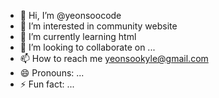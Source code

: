- 👋 Hi, I’m @yeonsoocode
- 👀 I’m interested in community website
- 🌱 I’m currently learning html
- 💞️ I’m looking to collaborate on ...
- 📫 How to reach me yeonsookyle@gmail.com
- 😄 Pronouns: ...
- ⚡ Fun fact: ...

<!---
yeonsoocode/yeonsoocode is a ✨ special ✨ repository because its `README.md` (this file) appears on your GitHub profile.
You can click the Preview link to take a look at your changes.
--->
